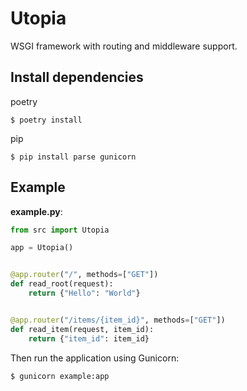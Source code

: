 # Utopia

WSGI framework with routing and middleware support.

## Install dependencies

poetry

```shell
$ poetry install
```

pip

```shell
$ pip install parse gunicorn
```

## Example

**example.py**:

```python
from src import Utopia

app = Utopia()


@app.router("/", methods=["GET"])
def read_root(request):
    return {"Hello": "World"}


@app.router("/items/{item_id}", methods=["GET"])
def read_item(request, item_id):
    return {"item_id": item_id}
```

Then run the application using Gunicorn:

```shell
$ gunicorn example:app
```